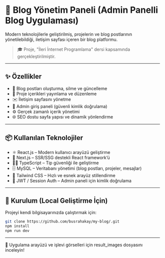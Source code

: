 # 📝 Blog Yönetim Paneli (Admin Panelli Blog Uygulaması)
Modern teknolojilerle geliştirilmiş, projelerin ve blog postlarının yönetilebildiği, iletişim sayfası içeren bir blog platformu.
 
> 🎓 Proje, "İleri İnternet Programlama" dersi kapsamında gerçekleştirilmiştir.

---

## ✨ Özellikler

- 📰 Blog postları oluşturma, silme ve güncelleme
- 📂 Proje içerikleri yayınlama ve düzenleme
- ✉️ İletişim sayfasını yönetme
- 🔐 Admin giriş paneli (güvenli kimlik doğrulama)
- ⚙️ Gerçek zamanlı içerik yönetimi
- 🌐 SEO dostu sayfa yapısı ve dinamik yönlendirme

---

## 📦 Kullanılan Teknolojiler

- ⚛️ React.js – Modern kullanıcı arayüzü geliştirme
- 🚀 Next.js – SSR/SSG destekli React framework’ü
- 🧑‍💻 TypeScript – Tip güvenliği ile geliştirme
- 🗄️ MySQL – Veritabanı yönetimi (blog postları, projeler, mesajlar)
- 💅 Tailwind CSS – Hızlı ve esnek arayüz stillendirme
- 🔐 JWT / Session Auth – Admin paneli için kimlik doğrulama

---

## 🚀 Kurulum (Local Geliştirme İçin)

Projeyi kendi bilgisayarınızda çalıştırmak için:

```bash
git clone https://github.com/busrahakay/my-blog/.git
npm install
npm run dev
```
---

🔧 Uygulama arayüzü ve işlevi görselleri için result_images dosyasını inceleyin!
